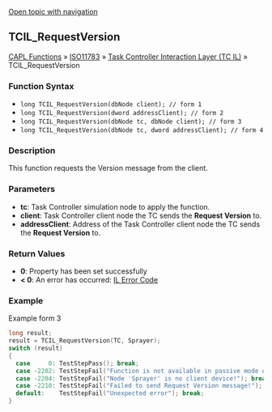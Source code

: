 [Open topic with navigation](../../../../../../CANoeDEFamily.htm#Topics/CAPLFunctions/ISO11783/ISOInteractionLayerTC/Functions/CAPLfunctionIso11783TCILRequestVersion.md)

## TCIL_RequestVersion

[CAPL Functions](../../../CAPLfunctions.md) » [ISO11783](../../CAPLfunctionsISO11783Overview.md) » [Task Controller Interaction Layer (TC IL)](../CAPLfunctionsISOILTCOverview.md) » TCIL_RequestVersion

### Function Syntax

- `long TCIL_RequestVersion(dbNode client); // form 1`
- `long TCIL_RequestVersion(dword addressClient); // form 2`
- `long TCIL_RequestVersion(dbNode tc, dbNode client); // form 3`
- `long TCIL_RequestVersion(dbNode tc, dword addressClient); // form 4`

### Description

This function requests the Version message from the client.

### Parameters

- **tc**: Task Controller simulation node to apply the function.
- **client**: Task Controller client node the TC sends the **Request Version** to.
- **addressClient**: Address of the Task Controller client node the TC sends the **Request Version** to.

### Return Values

- **0**: Property has been set successfully
- **< 0**: An error has occurred: [IL Error Code](../../../CAPLfunctionsISOj1939ErrorCodes.md)

### Example

Example form 3

```c
long result;
result = TCIL_RequestVersion(TC, Sprayer);
switch (result)
{
  case     0: TestStepPass(); break;
  case -2202: TestStepFail("Function is not available in passive mode of the TC IL!"); break;
  case -2204: TestStepFail("Node 'Sprayer' is no client device!"); break;
  case -2210: TestStepFail("Failed to send Request Version message!"); break;
  default:    TestStepFail("Unexpected error"); break;
}
```
